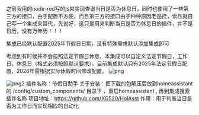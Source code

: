 之前我用的node-red写的js来实现查询当日是否为休息日，同时也使用了一些第三方的接口，由于配置不方便，而且第三方的接口由于种种原因老是挂，索性就自己写一个集成来替代，先说好，这只是用来判断当日是否为休息日的插件，并不是日历，没有万年历！！！

集成已经默认配置2025年节假日日期，没有特殊需求默认添加集成即可

考虑到有时候并不会按照法定节假日休息，本集成可以自定义法定节假日，工作日，休息日（格式必须按照默认要求）。目前集成默认只有2025年法定节假日配置，2026年需根据实际休假时间修改配置。
![png](https://attachment.hasstatic.com/forum/202501/17/140543e7vz9jr47o6ua79a.png)

![png2](https://attachment.hasstatic.com/forum/202501/17/141746l8kgfky4gi3ygkq1.png)
插件名称：节假日助手
关于安装：把下载的包解压后放到homeassistant 的 /config/custom_components/ 目录下 ，重启homeassistant , 再到集成搜索插件名称 
项目地址：https://github.com/XG520/HolAsst
作用：用于判断当日是否为工作日而实现相应的自动化